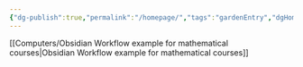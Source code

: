 ```yaml
---
{"dg-publish":true,"permalink":"/homepage/","tags":"gardenEntry","dgHomeLink":true,"dgPassFrontmatter":false}
---
```



[[Computers/Obsidian Workflow example for mathematical courses|Obsidian Workflow example for mathematical courses]]